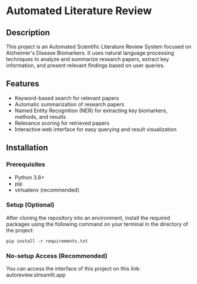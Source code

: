 # Automated Literature Review

## Description
This project is an Automated Scientific Literature Review System focused on Alzheimer's Disease Biomarkers. It uses natural language processing techniques to analyze and summarize research papers, extract key information, and present relevant findings based on user queries.

## Features
- Keyword-based search for relevant papers
- Automatic summarization of research papers
- Named Entity Recognition (NER) for extracting key biomarkers, methods, and results
- Relevance scoring for retrieved papers
- Interactive web interface for easy querying and result visualization

## Installation

### Prerequisites
- Python 3.8+
- pip
- virtualenv (recommended)

### Setup (Optional)
After cloning the repository into an environment, install the required packages using the following command on your terminal in the directory of the project:
```
pip install -r requirements.txt
```

### No-setup Access (Recommended)

You can access the interface of this project on this link: autoreview.streamlit.app